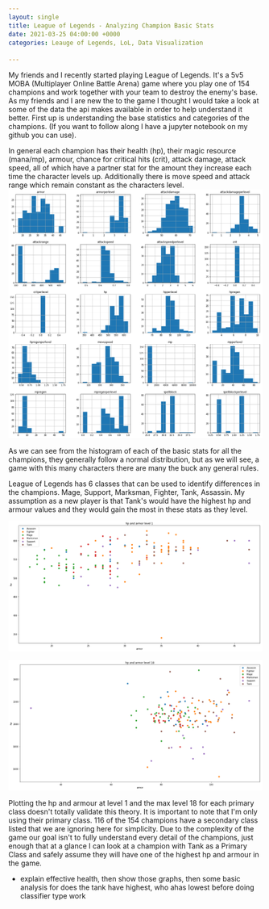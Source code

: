 ```yaml
---
layout: single
title: League of Legends - Analyzing Champion Basic Stats
date: 2021-03-25 04:00:00 +0000
categories: Leauge of Legends, LoL, Data Visualization

---
```

My friends and I recently started playing League of Legends. It's a 5v5 MOBA (Multiplayer Online Battle Arena) game where you play one of 154 champions and work together with your team to destroy the enemy's base. As my friends and I are new the to the game I thought I would take a look at some of the data the api makes available in order to help understand it better. First up is understanding the base statistics and categories of the champions. (If you want to follow along I have a jupyter notebook on my github you can use).

In general each champion has their health (hp), their magic resource (mana/mp), armour, chance for critical hits (crit), attack damage, attack speed, all of which have a partner stat for the amount they increase each time the character levels up. Additionally there is move speed and attack range which remain constant as the characters level.![League of Legends Champion Stat Histogram](/uploads/histogram.png "Champion Stat Histogram")

As we can see from the histogram of each of the basic stats for all the champions, they generally follow a normal distribution, but as we will see, a game with this many characters there are many the buck any general rules.

League of Legends has 6 classes that can be used to identify differences in the champions. Mage, Support, Marksman, Fighter, Tank, Assassin. My assumption as a new player is that Tank's would have the highest hp and armour values and they would gain the most in these stats as they level.

![](/uploads/hp-and-armour-lvl-1.png)

![](/uploads/hp-and-armour-lvl-18.png)

Plotting the hp and armour at level 1 and the max level 18 for each primary class doesn't totally validate this theory. It is important to note that I'm only using their primary class. 116 of the 154 champions have a secondary class listed that we are ignoring here for simplicity. Due to the complexity of the game our goal isn't to fully understand every detail of the champions, just enough that at a glance I can look at a champion with Tank as a Primary Class and safely assume they will have one of the highest hp and armour in the game.

* explain effective health, then show those graphs, then some basic analysis for does the tank have highest, who ahas lowest before doing classifier type work